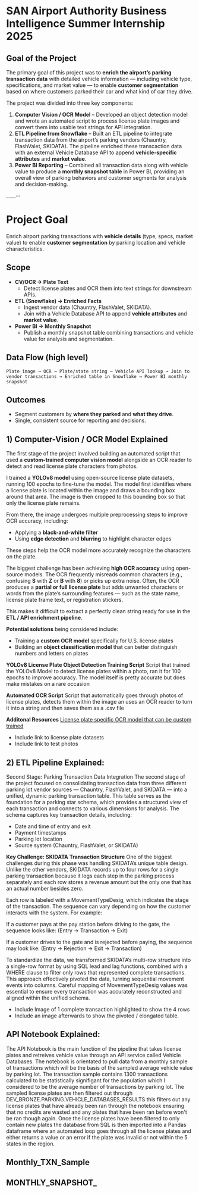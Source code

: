 # SAN Airport Authority Business Intelligence Summer Internship 2025

## Goal of the Project  

The primary goal of this project was to **enrich the airport’s parking transaction data** with detailed vehicle information — including vehicle type, specifications, and market value — to enable **customer segmentation** based on where customers parked their car and what kind of car they drive.  

The project was divided into three key components:  

1. **Computer Vision / OCR Model** – Developed an object detection model and wrote an automated script to process license plate images and convert them into usable text strings for API integration.  
2. **ETL Pipeline from Snowflake** – Built an ETL pipeline to integrate transaction data from the airport’s parking vendors (Chauntry, FlashValet, SKIDATA). The pipeline enriched these transcaction data with an external Vehicle Database API to append **vehicle-specific attributes** and **market value**.  
3. **Power BI Reporting** – Combined all transaction data along with vehicle value to produce a **monthly snapshot table** in Power BI, providing an overall view of parking behaviors and customer segments for analysis and decision-making.  

____--

# Project Goal

Enrich airport parking transactions with **vehicle details** (type, specs, market value) to enable **customer segmentation** by parking location and vehicle characteristics.

## Scope

- **CV/OCR → Plate Text**
  - Detect license plates and OCR them into text strings for downstream APIs.
- **ETL (Snowflake) → Enriched Facts**
  - Ingest vendor data (Chauntry, FlashValet, SKIDATA).
  - Join with a Vehicle Database API to append **vehicle attributes** and **market value**.
- **Power BI → Monthly Snapshot**
  - Publish a monthly snapshot table combining transactions and vehicle value for analysis and segmentation.

## Data Flow (high level)

`Plate image → OCR → Plate/state string → Vehicle API lookup → Join to vendor transactions → Enriched table in Snowflake → Power BI monthly snapshot`

## Outcomes

- Segment customers by **where they parked** and **what they drive**.
- Single, consistent source for reporting and decisions.




## 1) Computer-Vision / OCR Model Explained

The first stage of the project involved building an automated script that used a **custom-trained computer vision model** alongside an OCR reader to detect and read license plate characters from photos.  

I trained a **YOLOv8 model** using open-source license plate datasets, running 100 epochs to fine-tune the model. The model first identifies where a license plate is located within the image and draws a bounding box around that area. The image is then cropped to this bounding box so that only the license plate remains.  

From there, the image undergoes multiple preprocessing steps to improve OCR accuracy, including:  
- Applying a **black-and-white filter**  
- Using **edge detection** and **blurring** to highlight character edges  

These steps help the OCR model more accurately recognize the characters on the plate.  

The biggest challenge has been achieving **high OCR accuracy** using open-source models. The OCR frequently misreads common characters (e.g., confusing **S** with **Z** or **B** with **8**) or picks up extra noise. Often, the OCR produces a **partial or full license plate** but adds unwanted characters or words from the plate’s surrounding features — such as the state name, license plate frame text, or registration stickers.  

This makes it difficult to extract a perfectly clean string ready for use in the **ETL / API enrichment pipeline**.  

**Potential solutions** being considered include:  
- Training a **custom OCR model** specifically for U.S. license plates  
- Building an **object classification model** that can better distinguish numbers and letters on plates  

**YOLOv8 License Plate Object Detection Training Script**
Script that trained the YOLOv8 Model to detect license plates within a photo, ran it for 100 epochs to improve accuracy. The model itself is pretty accurate but does make mistakes on a rare occasion

**Automated OCR Script**
Script that automatically goes through photos of license plates, detects them within the image an uses an OCR reader to turn it into a string and then saves them as a .csv file 

**Additonal Resources**
[License plate specific OCR model that can be custom trained](https://github.com/ankandrew/fast-plate-ocr)
- Include link to license plate datasets
- Include link to test photos




## 2) ETL Pipeline Explained:
Second Stage: Parking Transaction Data Integration
The second stage of the project focused on consolidating transaction data from three different parking lot vendor sources — Chauntry, FlashValet, and SKIDATA — into a unified, dynamic parking transaction table. This table serves as the foundation for a parking star schema, which provides a structured view of each transaction and connects to various dimensions for analysis.
The schema captures key transaction details, including:
- Date and time of entry and exit
- Payment timestamps
- Parking lot location
- Source system (Chauntry, FlashValet, or SKIDATA)

**Key Challenge: SKIDATA Transaction Structure**
One of the biggest challenges during this phase was handling SKIDATA’s unique table design. Unlike the other vendors, SKIDATA records up to four rows for a single parking transaction because it logs each step in the parking process separately and each row stores a revenue amount but the only one that has an actual number besides zero.

Each row is labeled with a MovementTypeDesig, which indicates the stage of the transaction. The sequence can vary depending on how the customer interacts with the system. For example:

If a customer pays at the pay station before driving to the gate, the sequence looks like:
(Entry → Transaction → Exit)

If a customer drives to the gate and is rejected before paying, the sequence may look like:
(Entry → Rejection → Exit → Transaction)

To standardize the data, we transformed SKIDATA’s multi-row structure into a single-row format by using SQL lead and lag functions, combined with a WHERE clause to filter only rows that represented complete transactions. This approach effectively pivoted the data, turning sequential movement events into columns. Careful mapping of MovementTypeDesig values was essential to ensure every transaction was accurately reconstructed and aligned within the unified schema.



- Include Image of 1 complete transaction highlighted to show the 4 rows
- Include an image afterwards to show the pivoted / elongated table.

## API Notebook Explained:
The API Notebook is the main function of the pipeline that takes license plates and retreives vehicle value through an API service called Vehicle Databases. The notebook is orientated to pull data from a monthly sample of transactions which will be the basis of the sampled average vehicle value by parking lot. The transaction sample contains 1300 transactions calculated to be statistically signifigant for the population which I considered to be the average number of transactions by parking lot. The sampled license plates are then filtered out through DEV_BRONZE.PARKING.VEHICLE_DATABASES_RESULTS this filters out any license plates that have already been ran through the notebook ensuring that no credits are wasted and any plates that have been ran before won't be ran though again. Once the license plates have been filtered to only contain new plates the database from SQL is then imported into a Pandas dataframe where an automated loop goes through all the license plates and either returns a value or an error if the plate was invalid or not within the 5 states in the region. 






## Monthly_TXN_Sample

## MONTHLY_SNAPSHOT_
